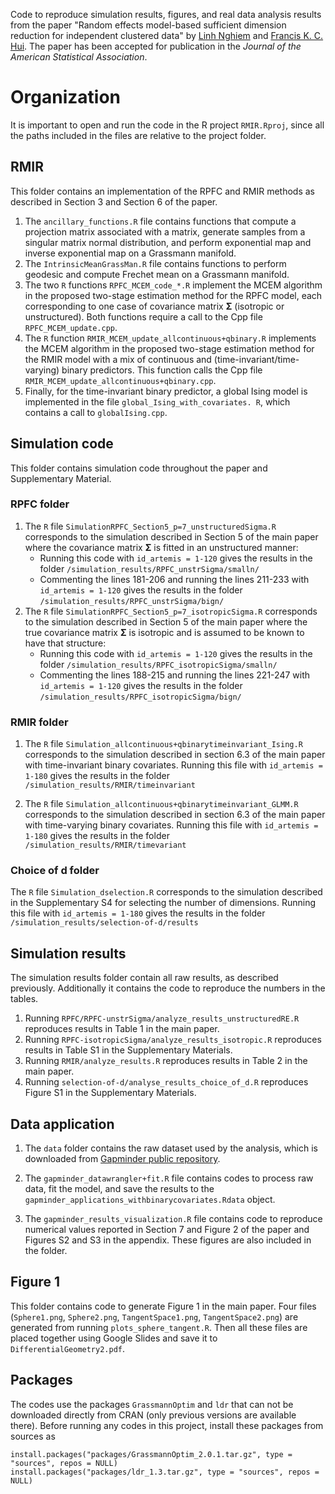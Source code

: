 Code to reproduce simulation results, figures, and real data analysis results from the paper "Random effects model-based sufficient dimension reduction for independent clustered data" by [Linh Nghiem](https://linhnghiem.org/) and [Francis K. C. Hui](https://francishui.netlify.app/). The paper has been accepted for publication in the *Journal of the American Statistical Association*.

# Organization

It is important to open and run the code in the R project `RMIR.Rproj`, since all the paths included in the files are relative to the project folder.

## RMIR

This folder contains an implementation of the RPFC and RMIR methods as described in Section 3 and Section 6 of the paper.

1.  The `ancillary_functions.R` file contains functions that compute a projection matrix associated with a matrix, generate samples from a singular matrix normal distribution, and perform exponential map and inverse exponential map on a Grassmann manifold.
2.  The `IntrinsicMeanGrassMan.R` file contains functions to perform geodesic and compute Frechet mean on a Grassmann manifold.
3.  The two `R` functions `RPFC_MCEM_code_*.R` implement the MCEM algorithm in the proposed two-stage estimation method for the RPFC model, each corresponding to one case of covariance matrix $\mathbf{\Sigma}$ (isotropic or unstructured). Both functions require a call to the Cpp file `RPFC_MCEM_update.cpp`.
4.  The `R` function `RMIR_MCEM_update_allcontinuous+qbinary.R` implements the MCEM algorithm in the proposed two-stage estimation method for the RMIR model with a mix of continuous and (time-invariant/time-varying) binary predictors. This function calls the Cpp file `RMIR_MCEM_update_allcontinuous+qbinary.cpp`.
5.  Finally, for the time-invariant binary predictor, a global Ising model is implemented in the file `global_Ising_with_covariates. R`, which contains a call to `globalIsing.cpp`.

## Simulation code

This folder contains simulation code throughout the paper and Supplementary Material.

### RPFC folder

1.  The `R` file `SimulationRPFC_Section5_p=7_unstructuredSigma.R` corresponds to the simulation described in Section 5 of the main paper where the covariance matrix $\mathbf{\Sigma}$ is fitted in an unstructured manner:
    -   Running this code with `id_artemis = 1-120` gives the results in the folder `/simulation_results/RPFC_unstrSigma/smalln/`
    -   Commenting the lines 181-206 and running the lines 211-233 with `id_artemis = 1-120` gives the results in the folder `/simulation_results/RPFC_unstrSigma/bign/`
2.  The `R` file `SimulationRPFC_Section5_p=7_isotropicSigma.R` corresponds to the simulation described in Section 5 of the main paper where the true covariance matrix $\mathbf{\Sigma}$ is isotropic and is assumed to be known to have that structure:
    -   Running this code with `id_artemis = 1-120` gives the results in the folder `/simulation_results/RPFC_isotropicSigma/smalln/`
    -   Commenting the lines 188-215 and running the lines 221-247 with `id_artemis = 1-120` gives the results in the folder `/simulation_results/RPFC_isotropicSigma/bign/`

### RMIR folder

1.  The `R` file `Simulation_allcontinuous+qbinarytimeinvariant_Ising.R` corresponds to the simulation described in section 6.3 of the main paper with time-invariant binary covariates.
    Running this file with `id_artemis = 1-180` gives the results in the folder `/simulation_results/RMIR/timeinvariant`

2.  The `R` file `Simulation_allcontinuous+qbinarytimeinvariant_GLMM.R` corresponds to the simulation described in section 6.3 of the main paper with time-varying binary covariates.
    Running this file with `id_artemis = 1-180` gives the results in the folder `/simulation_results/RMIR/timevariant`

### Choice of d folder

The `R` file `Simulation_dselection.R` corresponds to the simulation described in the Supplementary S4 for selecting the number of dimensions.
Running this file with `id_artemis = 1-180` gives the results in the folder `/simulation_results/selection-of-d/results`

## Simulation results

The simulation results folder contain all raw results, as described previously.
Additionally it contains the code to reproduce the numbers in the tables.

1.  Running `RPFC/RPFC-unstrSigma/analyze_results_unstructuredRE.R` reproduces results in Table 1 in the main paper.
2.  Running `RPFC-isotropicSigma/analyze_results_isotropic.R` reproduces results in Table S1 in the Supplementary Materials.
3.  Running `RMIR/analyze_results.R` reproduces results in Table 2 in the main paper.
4.  Running `selection-of-d/analyse_results_choice_of_d.R` reproduces Figure S1 in the Supplementary Materials.

## Data application

1.  The `data` folder contains the raw dataset used by the analysis, which is downloaded from [Gapminder public repository](https://www.gapminder.org/data/).

2.  The `gapminder_datawrangler+fit.R` file contains codes to process raw data, fit the model, and save the results to the `gapminder_applications_withbinarycovariates.Rdata` object.

3.  The `gapminder_results_visualization.R` file contains code to reproduce numerical values reported in Section 7 and Figure 2 of the paper and Figures S2 and S3 in the appendix.
    These figures are also included in the folder.

## Figure 1

This folder contains code to generate Figure 1 in the main paper.
Four files (`Sphere1.png`, `Sphere2.png`, `TangentSpace1.png`, `TangentSpace2.png`) are generated from running `plots_sphere_tangent.R`.
Then all these files are placed together using Google Slides and save it to `DifferentialGeometry2.pdf`.

## Packages

The codes use the packages `GrassmannOptim` and `ldr` that can not be downloaded directly from CRAN (only previous versions are available there).
Before running any codes in this project, install these packages from sources as

```{r}
install.packages("packages/GrassmannOptim_2.0.1.tar.gz", type = "sources", repos = NULL)
install.packages("packages/ldr_1.3.tar.gz", type = "sources", repos = NULL)
```

